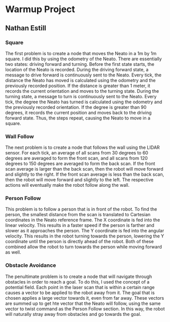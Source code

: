 # Warmup Project
## Nathan Estill

### Square

The first problem is to create a node that moves the Neato in a 1m by 1m square. I did this by using the odometry of the Neato. There are essentially two states: driving forward and turning. Before the first state starts, the location of the Neato is recorded. During the driving forward state, a message to drive forward is continuously sent to the Neato. Every tick, the distance the Neato has moved is calculated using the odometry and the previously recorded position. If the distance is greater than 1 meter, it records the current orientation and moves to the turning state. During the turning state, a message to turn is continuously sent to the Neato. Every tick, the degree the Neato has turned is calculated using the odometry and the previously recorded orientation. If the degree is greater than 90 degrees, it records the current position and moves back to the driving forward state. Thus, the steps repeat, causing the Neato to move in a square.

### Wall Follow

The next problem is to create a node that follows the wall using the LIDAR sensor. For each tick, an average of all scans from 30 degrees to 60 degrees are averaged to form the front scan, and all scans from 120 degrees to 150 degrees are averaged to form the back scan. If the front scan average is larger than the back scan, then the robot will move forward and slightly to the right. If the front scan average is less than the back scan, then the robot will move forward and slightly to the left. The respective actions will eventually make the robot follow along the wall.

### Person Follow

This problem is to follow a person that is in front of the robot. To find the person, the smallest distance from the scan is translated to Cartesian coordinates in the Neato reference frame. The X coordinate is fed into the linear velocity. This results in a faster speed if the person is farther and slower as it approaches the person. The Y coordinate is fed into the angular velocity. This results in the robot turning towards the person, lowering the Y coordinate until the person is directly ahead of the robot. Both of these combined allow the robot to turn towards the person while moving forward as well.

### Obstacle Avoidance

The penultimate problem is to create a node that will navigate through obstacles in order to reach a goal. To do this, I used the concept of a potential field. Each point in the laser scan that is within a certain range causes a vector to be applied to the robot away from it. The goal that is chosen applies a large vector towards it, even from far away. These vectors are summed up to get hte vector that the Neato will follow, using the same vector to twist command as the Person Follow section. In this way, the robot will naturally stray away from obstacles and go towards the goal.  
